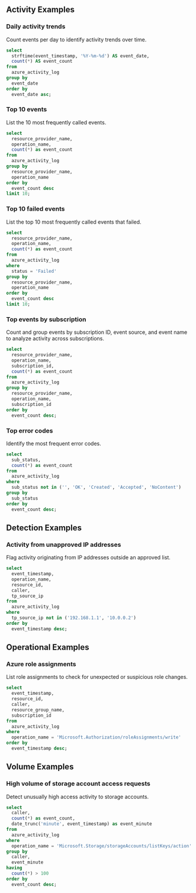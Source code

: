 ## Activity Examples

### Daily activity trends

Count events per day to identify activity trends over time.

```sql
select
  strftime(event_timestamp, '%Y-%m-%d') AS event_date,
  count(*) AS event_count
from
  azure_activity_log
group by
  event_date
order by
  event_date asc;
```

### Top 10 events

List the 10 most frequently called events.

```sql
select
  resource_provider_name,
  operation_name,
  count(*) as event_count
from
  azure_activity_log
group by
  resource_provider_name,
  operation_name
order by
  event_count desc
limit 10;
```

### Top 10 failed events

List the top 10 most frequently called events that failed.

```sql
select
  resource_provider_name,
  operation_name,
  count(*) as event_count
from
  azure_activity_log
where
  status = 'Failed'
group by
  resource_provider_name,
  operation_name
order by
  event_count desc
limit 10;
```

### Top events by subscription

Count and group events by subscription ID, event source, and event name to analyze activity across subscriptions.

```sql
select
  resource_provider_name,
  operation_name,
  subscription_id,
  count(*) as event_count
from
  azure_activity_log
group by
  resource_provider_name,
  operation_name,
  subscription_id
order by
  event_count desc;
```

### Top error codes

Identify the most frequent error codes.

```sql
select
  sub_status,
  count(*) as event_count
from
  azure_activity_log
where
  sub_status not in ('', 'OK', 'Created', 'Accepted', 'NoContent')
group by
  sub_status
order by
  event_count desc;
```

## Detection Examples

### Activity from unapproved IP addresses

Flag activity originating from IP addresses outside an approved list.

```sql
select
  event_timestamp,
  operation_name,
  resource_id,
  caller,
  tp_source_ip
from
  azure_activity_log
where
  tp_source_ip not in ('192.168.1.1', '10.0.0.2')
order by
  event_timestamp desc;
```

## Operational Examples

### Azure role assignments

List role assignments to check for unexpected or suspicious role changes.

```sql
select
  event_timestamp,
  resource_id,
  caller,
  resource_group_name,
  subscription_id
from
  azure_activity_log
where
  operation_name = 'Microsoft.Authorization/roleAssignments/write'
order by
  event_timestamp desc;
```

## Volume Examples

### High volume of storage account access requests

Detect unusually high access activity to storage accounts.

```sql
select
  caller,
  count(*) as event_count,
  date_trunc('minute', event_timestamp) as event_minute
from
  azure_activity_log
where
  operation_name = 'Microsoft.Storage/storageAccounts/listKeys/action'
group by
  caller,
  event_minute
having
  count(*) > 100
order by
  event_count desc;
```
